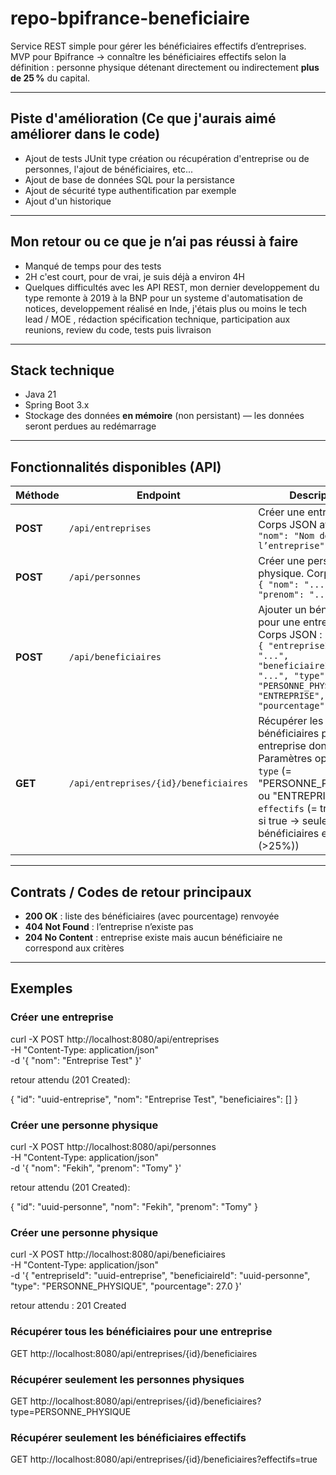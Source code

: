 # repo-bpifrance-beneficiaire

Service REST simple pour gérer les bénéficiaires effectifs d’entreprises.
MVP pour Bpifrance → connaître les bénéficiaires effectifs selon la définition : personne physique détenant directement ou indirectement **plus de 25 %** du capital.

---

## Piste d'amélioration (Ce que j'aurais aimé améliorer dans le code)

- Ajout de tests JUnit type création ou récupération d'entreprise ou de personnes, l'ajout de bénéficiaires, etc...
- Ajout de base de données SQL pour la persistance
- Ajout de sécurité type authentification par exemple
- Ajout d'un historique

---

## Mon retour ou ce que je nʼai pas réussi à faire

- Manqué de temps pour des tests
- 2H c'est court, pour de vrai, je suis déjà a environ 4H
- Quelques difficultés avec les API REST, mon dernier developpement du type remonte à 2019 à la BNP pour un systeme d'automatisation de notices, developpement réalisé en Inde, j'étais plus ou moins le tech lead / MOE , rédaction spécification technique, participation aux reunions, review du code, tests puis livraison

---

## Stack technique

- Java 21
- Spring Boot 3.x
- Stockage des données **en mémoire** (non persistant) — les données seront perdues au redémarrage

---

## Fonctionnalités disponibles (API)

| Méthode | Endpoint | Description |
|---------|----------|-------------|
| **POST** | `/api/entreprises` | Créer une entreprise. Corps JSON attendu : `{ "nom": "Nom de l’entreprise" }` |
| **POST** | `/api/personnes` | Créer une personne physique. Corps JSON : `{ "nom": "...", "prenom": "..." }` |
| **POST** | `/api/beneficiaires` | Ajouter un bénéficiaire pour une entreprise. Corps JSON :<br>`{ "entrepriseId": "...", "beneficiaireId": "...", "type": "PERSONNE_PHYSIQUE" ou "ENTREPRISE", "pourcentage": nombre }` |
| **GET** | `/api/entreprises/{id}/beneficiaires` | Récupérer les bénéficiaires pour une entreprise donnée. Paramètres optionnels : `type` (= "PERSONNE_PHYSIQUE" ou "ENTREPRISE"), `effectifs` (= true/false, si true → seulement les bénéficiaires effectifs (>25%)) |

---

## Contrats / Codes de retour principaux

- **200 OK** : liste des bénéficiaires (avec pourcentage) renvoyée  
- **404 Not Found** : l’entreprise n’existe pas  
- **204 No Content** : entreprise existe mais aucun bénéficiaire ne correspond aux critères  

---

## Exemples

### Créer une entreprise

curl -X POST http://localhost:8080/api/entreprises \
     -H "Content-Type: application/json" \
     -d '{ "nom": "Entreprise Test" }'

retour attendu (201 Created):

{
  "id": "uuid-entreprise",
  "nom": "Entreprise Test",
  "beneficiaires": []
}


### Créer une personne physique

curl -X POST http://localhost:8080/api/personnes \
     -H "Content-Type: application/json" \
     -d '{ "nom": "Fekih", "prenom": "Tomy" }'

retour attendu (201 Created):

{
  "id": "uuid-personne",
  "nom": "Fekih",
  "prenom": "Tomy"
}


### Créer une personne physique

curl -X POST http://localhost:8080/api/beneficiaires \
     -H "Content-Type: application/json" \
     -d '{
           "entrepriseId": "uuid-entreprise",
           "beneficiaireId": "uuid-personne",
           "type": "PERSONNE_PHYSIQUE",
           "pourcentage": 27.0
         }'

retour attendu : 201 Created


### Récupérer tous les bénéficiaires pour une entreprise

GET http://localhost:8080/api/entreprises/{id}/beneficiaires

### Récupérer seulement les personnes physiques

GET http://localhost:8080/api/entreprises/{id}/beneficiaires?type=PERSONNE_PHYSIQUE

### Récupérer seulement les bénéficiaires effectifs

GET http://localhost:8080/api/entreprises/{id}/beneficiaires?effectifs=true
